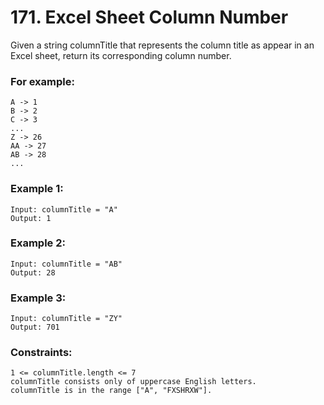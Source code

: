 # 171. Excel Sheet Column Number

Given a string columnTitle that represents the column title as appear in an Excel sheet, return its corresponding column number.

### For example:
```
A -> 1
B -> 2
C -> 3
...
Z -> 26
AA -> 27
AB -> 28 
...
```

### Example 1:
```
Input: columnTitle = "A"
Output: 1
```
### Example 2:
```
Input: columnTitle = "AB"
Output: 28
```
### Example 3:
```
Input: columnTitle = "ZY"
Output: 701
```

### Constraints:
```
1 <= columnTitle.length <= 7
columnTitle consists only of uppercase English letters.
columnTitle is in the range ["A", "FXSHRXW"].
```
